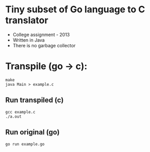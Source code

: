 # Tiny subset of Go language to C translator

* College assignment - 2013
* Written in Java
* There is no garbage collector

# Transpile (go -> c):
```
make
java Main > example.c
```

## Run transpiled (c)
```
gcc example.c
./a.out
```

## Run original (go)
```
go run example.go
```
